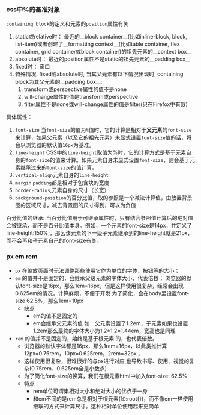 ### css中%的基准对象

`containing block`的定义和元素的`position`属性有关
1. static或relative时：
   最近的__block container__(比如inline-block, block, list-item)或者创建了__formatting context__(比如table container, flex container, grid container或block container)的祖先元素的__context box__
2. absolute时：
   最近的position属性不是static的祖先元素的__padding box__
3. fixed时：
   窗口
4. 特殊情况, fixed或absolute时, 当其父元素有以下情况出现时, containing block为其父元素的__padding box__:
   1. transform或perspective属性的值不是none
   2. will-change属性的值是transform或perspective
   3. filter属性不是none或will-change属性的值是filter(只在Firefox中有效)


具体属性：

1. `font-size`
   当`font-size`的值为`%`值时，它的计算是相对于**父元素**的`font-size`来计算，如果父元素（以及它的祖先元素）未显式设置`font-size`值的话，将会以浏览器的默认值`16px`为基准。
2. `line-height`
   CSS中的`line-height`取值为%时，它的计算方式是基于元素自身的`font-size`的值来计算。如果元素自身未显式设置`font-size`，则会基于元素继承过来的`font-size`的值计算。
3. `vertical-align`元素自身的`line-height`
4. `margin` `padding`都是相对于包含块的宽度
5. `border-radius`,元素自身的尺寸（长宽）
6. `background-position`的百分比值，取的参照是一个减法计算值，由放置背景图的区域尺寸，减去背景图的尺寸得到，可以为负值
   

百分比值的继承:
当百分比值用于可继承属性时，只有结合参照值计算后的绝对值会被继承，而不是百分比值本身。例如，一个元素的font-size是14px，并定义了line-height:150%;，那么该元素的下一级子元素继承到的line-height就是21px，而不会再和子元素自己的font-size有关。


### px em rem
- `px` 在缩放页面时无法调整那些使用它作为单位的字体、按钮等的大小；
- `em` 的值并不是固定的，会继承父级元素的字体大小，代表倍数；
  浏览器的默认font-size是16px，那么1em=16px，但是这样使用很复杂，经常会出现0.625em的情况，计算麻烦，不便于开发
  为了简化，会在body里设置font-size 62.5%，那么1em=10px
  - 缺点
    - em的值不是固定的
    - em会继承父元素的值
      如：父元素设置了1.2em，子元素如果也设置1.2em那么最终的字体大小为1.2*1.2=1.44em，宽高也是同理
- `rem` 的值并不是固定的，始终是基于根元素 <html> 的，也代表倍数。
  - 浏览器的默认字体都是16px，那么1rem=16px，以此类推计算12px=0.75rem，10px=0.625rem，2rem=32px；
  - 这样使用很复杂，很难很好的与px进行对应,也导致书写、使用、视觉的复杂(0.75rem、0.625em全是小数点) 
  - 为了简化font-size的换算，我们在根元素html中加入font-size: 62.5%
  - 特点：
    - rem单位可谓集相对大小和绝对大小的优点于一身
    - 和em不同的是rem总是相对于根元素(如:root{})，而不像em一样使用级联的方式来计算尺寸。这种相对单位使用起来更简单
